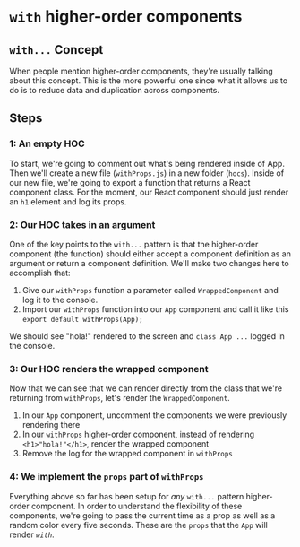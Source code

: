 # `with` higher-order components

## `with...` Concept

When people mention higher-order components, they're usually talking about this concept. This is the more powerful one since what it allows us to do is to reduce data and duplication across components.

## Steps

### 1: An empty HOC

To start, we're going to comment out what's being rendered inside of App. Then we'll create a new file (`withProps.js`) in a new folder (`hocs`). Inside of our new file, we're going to export a function that returns a React component class. For the moment, our React component should just render an `h1` element and log its props.

### 2: Our HOC takes in an argument

One of the key points to the `with...` pattern is that the higher-order component (the function) should either accept a component definition as an argument or return a component definition. We'll make two changes here to accomplish that:

1. Give our `withProps` function a parameter called `WrappedComponent` and log it to the console.
2. Import our `withProps` function into our `App` component and call it like this `export default withProps(App);`

We should see "hola!" rendered to the screen and `class App ...` logged in the console.

### 3: Our HOC renders the wrapped component

Now that we can see that we can render directly from the class that we're returning from `withProps`, let's render the `WrappedComponent`.

1. In our `App` component, uncomment the components we were previously rendering there
2. In our `withProps` higher-order component, instead of rendering `<h1>"hola!"</h1>`, render the wrapped component
3. Remove the log for the wrapped component in `withProps`

### 4: We implement the `props` part of `withProps`

Everything above so far has been setup for _any_ `with...` pattern higher-order component. In order to understand the flexibility of these components, we're going to pass the current time as a prop as well as a random color every five seconds. These are the `props` that the `App` will render _`with`_.

<!-- Don't forget that we're trying to wrap a component with some logic/state/data whatever functionality we want. This means that we're going to need to get the component that we're going to wrap! This is where function arguments come in handy. Let's create a new component and add it to the DOM so we can see it.

```js
// withConcept/AppWithoutWrapper.js
import React, { Component } from 'react';

class App extends Component {

  render() {
    return (
      <div>Hi from App!</div>
    );
  }

}

export default App;
```

Head over to the `index.js` file and uncomment the appropriate line to see this in action.

The next step is to import our wrapper function and to call it with our App as an argument.

```js
// withConcept/AppWithWrapper.js
import React, { Component } from 'react';
import withConcept from './functionAndClassTogether4EverExported';

class App extends Component {

  render() {
    return (
      <div>Hi from App!</div>
    );
  }

}

export default withConcept(App);
```

You should see that the `AppWithoutWrapper` just renders "Hi from App!" while the `AppWithWrapper` renders "hola". This is because the `withConcept` function (and all higher-order functions of this type) are creating NEW components that have their OWN render functions! -->
